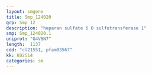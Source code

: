 ```yaml
---
layout: smgene
title: Smp_124020
grp: Smp_12
description: "heparan sulfate 6 O sulfotransferase 1"
smp: Smp_124020.1
uniprot: "G4V6N7"
length:  1137
cdd: "cl21551, pfam03567"
kk: K02514
categories: sm
---
```

